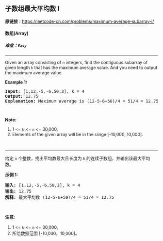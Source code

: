 ## 子数组最大平均数 I

**原链接**：<https://leetcode-cn.com/problems/maximum-average-subarray-i/>

#### 数组[Array]    

##### 难度：**`Easy`**

----- 
<p>Given an array consisting of <code>n</code> integers, find the contiguous subarray of given length <code>k</code> that has the maximum average value. And you need to output the maximum average value.</p>

<p><b>Example 1:</b></p>

<pre>
<b>Input:</b> [1,12,-5,-6,50,3], k = 4
<b>Output:</b> 12.75
<b>Explanation:</b> Maximum average is (12-5-6+50)/4 = 51/4 = 12.75
</pre>

<p>&nbsp;</p>

<p><b>Note:</b></p>

<ol>
	<li>1 &lt;= <code>k</code> &lt;= <code>n</code> &lt;= 30,000.</li>
	<li>Elements of the given array will be in the range [-10,000, 10,000].</li>
</ol>

<p>&nbsp;</p>


----- 
<p>给定 <code>n</code> 个整数，找出平均数最大且长度为 <code>k</code> 的连续子数组，并输出该最大平均数。</p>

<p><strong>示例 1:</strong></p>

<pre><strong>输入:</strong> [1,12,-5,-6,50,3], k = 4
<strong>输出:</strong> 12.75
<strong>解释:</strong> 最大平均数 (12-5-6+50)/4 = 51/4 = 12.75
</pre>

<p>&nbsp;</p>

<p><strong>注意:</strong></p>

<ol>
	<li>1 &lt;= <code>k</code> &lt;= <code>n</code> &lt;= 30,000。</li>
	<li>所给数据范围 [-10,000，10,000]。</li>
</ol>
